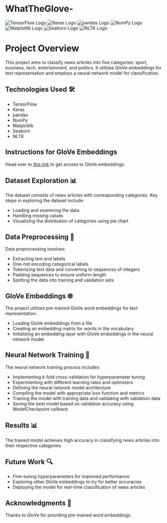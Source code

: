 # WhatTheGlove-

![TensorFlow Logo](https://upload.wikimedia.org/wikipedia/commons/thumb/1/11/TensorFlowLogo.svg/50px-TensorFlowLogo.svg.png) ![Keras Logo](https://upload.wikimedia.org/wikipedia/commons/thumb/a/ae/Keras_logo.svg/50px-Keras_logo.svg.png) ![pandas Logo](https://upload.wikimedia.org/wikipedia/commons/thumb/e/ed/Pandas_logo.svg/50px-Pandas_logo.svg.png) ![NumPy Logo](https://upload.wikimedia.org/wikipedia/commons/thumb/1/1a/NumPy_logo.svg/50px-NumPy_logo.svg.png) ![Matplotlib Logo](https://upload.wikimedia.org/wikipedia/commons/thumb/0/01/Created_with_Matplotlib-logo.svg/50px-Created_with_Matplotlib-logo.svg.png) ![Seaborn Logo](https://seaborn.pydata.org/_static/logo-wide-lightbg.svg) ![NLTK Logo](https://upload.wikimedia.org/wikipedia/commons/thumb/0/05/NLTK_logo.svg/50px-NLTK_logo.svg.png)




# Project Overview

This project aims to classify news articles into five categories: sport, business, tech, entertainment, and politics. It utilizes GloVe embeddings for text representation and employs a neural network model for classification.

## Technologies Used 🛠️
- TensorFlow
- Keras
- pandas
- NumPy
- Matplotlib
- Seaborn
- NLTK

## Instructions for GloVe Embeddings
Head over to [this link](https://nlp.stanford.edu/data/glove.6B.zip) to get access to GloVe embeddings.

## Dataset Exploration 📊
The dataset consists of news articles with corresponding categories. Key steps in exploring the dataset include:
- Loading and examining the data
- Handling missing values
- Visualizing the distribution of categories using pie chart

## Data Preprocessing 🧹
Data preprocessing involves:
- Extracting text and labels
- One-hot encoding categorical labels
- Tokenizing text data and converting to sequences of integers
- Padding sequences to ensure uniform length
- Splitting the data into training and validation sets

## GloVe Embeddings 🌐
The project utilizes pre-trained GloVe word embeddings for text representation:
- Loading GloVe embeddings from a file
- Creating an embedding matrix for words in the vocabulary
- Initializing an embedding layer with GloVe embeddings in the neural network model

## Neural Network Training 🧠
The neural network training process includes:
- Implementing k-fold cross-validation for hyperparameter tuning
- Experimenting with different learning rates and optimizers
- Defining the neural network model architecture
- Compiling the model with appropriate loss function and metrics
- Training the model with training data and validating with validation data
- Saving the best model based on validation accuracy using ModelCheckpoint callback

## Results 📊
The trained model achieves high accuracy in classifying news articles into their respective categories.

## Future Work 🔍
- Fine-tuning hyperparameters for improved performance
- Exploring other GloVe embeddings to try for better accuracies
- Deploying the model for real-time classification of news articles

## Acknowledgments 🙏
Thanks to GloVe for providing pre-trained word embeddings.
